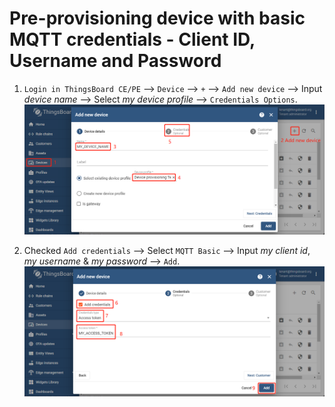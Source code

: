 # Pre-provisioning device with basic MQTT credentials -  Client ID, Username and Password

1. `Login in ThingsBoard CE/PE` --> `Device` --> `+` --> `Add new device` --> Input *device name* --> Select *my device profile* --> `Credentials Options`.
    ![image](images/pre-provisioning-device-with-basic-mqtt-cup/pre-provisioning-device-with-basic-mqtt-cup-1.png) 

1. Checked `Add credentials` --> Select `MQTT Basic` --> Input *my client id*, *my username* & *my password* --> `Add`.
    ![image](images/pre-provisioning-device-with-basic-mqtt-cup/pre-provisioning-device-with-basic-mqtt-cup-2.png)


